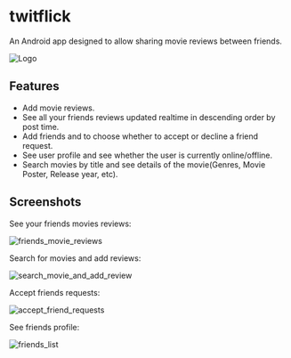 
# twitflick

An Android app designed to allow sharing movie reviews between friends.

![Logo](https://firebasestorage.googleapis.com/v0/b/twitflick-f330a.appspot.com/o/Twitflick%20Logo%2FTwitflick_Logo.png?alt=media&token=49565f9f-3fab-4eab-987c-9fef21cdaa34)


## Features

- Add movie reviews.
- See all your friends reviews updated realtime in descending order by post time.
- Add friends and to choose whether to accept or decline a friend request.
- See user profile and see whether the user is currently online/offline.
- Search movies by title and see details of the movie(Genres, Movie Poster, Release year, etc).



## Screenshots
See your friends movies reviews:

![friends_movie_reviews](https://user-images.githubusercontent.com/68230600/184678623-28f78b72-221d-4a43-abb8-4f763075b070.gif)

Search for movies and add reviews: 

![search_movie_and_add_review](https://user-images.githubusercontent.com/68230600/184678737-f99c5f38-c453-40d2-b3db-2fd0aa6ec4b6.gif)

Accept friends requests: 

![accept_friend_requests](https://user-images.githubusercontent.com/68230600/184678811-53ab6b02-4d08-4115-adc3-a23fc85a0260.gif)

See friends profile: 

![friends_list](https://user-images.githubusercontent.com/68230600/184678888-40fd10ab-5faf-45db-bc86-9dc3ce2fac32.gif)
